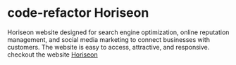 # code-refactor Horiseon
Horiseon website designed for search engine optimization, online reputation management, and social media marketing to connect businesses with customers.
The website is easy to access, attractive, and responsive.
checkout the website 
[Horiseon](https://remishn.github.io/code-refactor)
